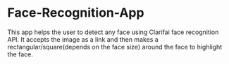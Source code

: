 # Face-Recognition-App
This app helps the user to detect any face using Clarifai face recognition API.
It accepts the image as a link and then makes a rectangular/square(depends on the face size) around the face to highlight the face.
